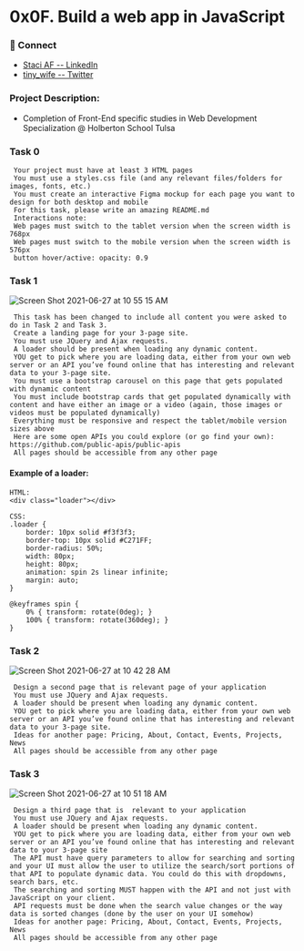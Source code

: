 # 0x0F. Build a web app in JavaScript
### :dart: Connect 
* <a href="https://www.linkedin.com/in/staci-af/" target="_top">Staci AF -- LinkedIn</a>
* <a href="https://twitter.com/wife_tiny" target="_top">tiny_wife -- Twitter</a>
### Project Description:
*  Completion of Front-End specific studies in Web Development Specialization @ Holberton School Tulsa
### Task 0
```
 Your project must have at least 3 HTML pages
 You must use a styles.css file (and any relevant files/folders for images, fonts, etc.)
 You must create an interactive Figma mockup for each page you want to design for both desktop and mobile
 For this task, please write an amazing README.md
 Interactions note:
 Web pages must switch to the tablet version when the screen width is 768px
 Web pages must switch to the mobile version when the screen width is 576px
 button hover/active: opacity: 0.9
```

 ### Task 1
![Screen Shot 2021-06-27 at 10 55 15 AM](https://user-images.githubusercontent.com/56170981/123551147-33ab4400-d736-11eb-8052-fc32f878326a.png)

```
 This task has been changed to include all content you were asked to do in Task 2 and Task 3.
 Create a landing page for your 3-page site.
 You must use JQuery and Ajax requests.
 A loader should be present when loading any dynamic content.
 YOU get to pick where you are loading data, either from your own web server or an API you’ve found online that has interesting and relevant data to your 3-page site.
 You must use a bootstrap carousel on this page that gets populated with dynamic content
 You must include bootstrap cards that get populated dynamically with content and have either an image or a video (again, those images or videos must be populated dynamically)
 Everything must be responsive and respect the tablet/mobile version sizes above
 Here are some open APIs you could explore (or go find your own): https://github.com/public-apis/public-apis
 All pages should be accessible from any other page
 ```
 #### Example of a loader:
 ```
 HTML:
 <div class="loader"></div>

 CSS:
 .loader {
     border: 10px solid #f3f3f3;
     border-top: 10px solid #C271FF;
     border-radius: 50%;
     width: 80px;
     height: 80px;
     animation: spin 2s linear infinite;
     margin: auto;
 }

 @keyframes spin {
     0% { transform: rotate(0deg); }
     100% { transform: rotate(360deg); }
 }
 ```

 ### Task 2
![Screen Shot 2021-06-27 at 10 42 28 AM](https://user-images.githubusercontent.com/56170981/123551007-89cbb780-d735-11eb-8fcb-2bfc61833234.png)
```
 Design a second page that is relevant page of your application
 You must use JQuery and Ajax requests.
 A loader should be present when loading any dynamic content.
 YOU get to pick where you are loading data, either from your own web server or an API you’ve found online that has interesting and relevant data to your 3-page site.
 Ideas for another page: Pricing, About, Contact, Events, Projects, News
 All pages should be accessible from any other page
```
 ### Task 3
![Screen Shot 2021-06-27 at 10 51 18 AM](https://user-images.githubusercontent.com/56170981/123551023-9e0fb480-d735-11eb-9c12-40e6523ae4eb.png)
```
 Design a third page that is  relevant to your application
 You must use JQuery and Ajax requests.
 A loader should be present when loading any dynamic content.
 YOU get to pick where you are loading data, either from your own web server or an API you’ve found online that has interesting and relevant data to your 3-page site
 The API must have query parameters to allow for searching and sorting and your UI must allow the user to utilize the search/sort portions of that API to populate dynamic data. You could do this with dropdowns, search bars, etc.
 The searching and sorting MUST happen with the API and not just with JavaScript on your client.
 API requests must be done when the search value changes or the way data is sorted changes (done by the user on your UI somehow)
 Ideas for another page: Pricing, About, Contact, Events, Projects, News
 All pages should be accessible from any other page
```
